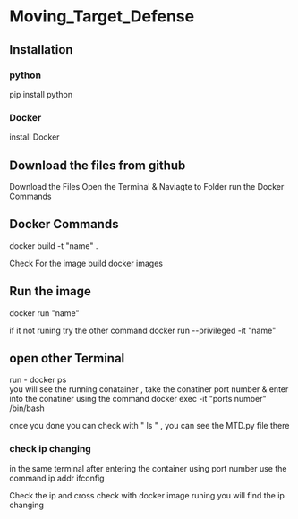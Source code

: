 # Moving_Target_Defense

## Installation 
### python
pip install python 
### Docker 
install Docker 

## Download the files from github 
Download the Files 
Open the Terminal & Naviagte to Folder 
run the Docker Commands
## Docker Commands
docker build -t "name" .

Check For the image build 
docker images 

## Run the image
docker run "name" 

if it not runing try the other command 
docker run --privileged -it "name"

## open other Terminal 
run - docker ps  
  you will see the running conatainer , take the conatiner port number & enter into the conatiner using the command
   docker exec -it "ports number" /bin/bash 

   once you done you can check with " ls " , you can see the MTD.py file there 
### check ip changing
in the same terminal after entering the container using port number use the command 
ip addr 
ifconfig 

Check the ip and cross check with docker image runing you will find the ip changing 

